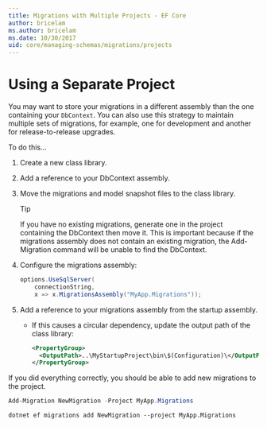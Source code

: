 ```yaml
---
title: Migrations with Multiple Projects - EF Core
author: bricelam
ms.author: bricelam
ms.date: 10/30/2017
uid: core/managing-schemas/migrations/projects
---
```

Using a Separate Project
========================
You may want to store your migrations in a different assembly than the one containing your `DbContext`. You can also
use this strategy to maintain multiple sets of migrations, for example, one for development and another for
release-to-release upgrades.

To do this...

1. Create a new class library.

2. Add a reference to your DbContext assembly.

3. Move the migrations and model snapshot files to the class library.
   > [!TIP]
   > If you have no existing migrations, generate one in the project containing the DbContext then move it. 
   > This is important because if the migrations assembly does not contain an existing migration, the Add-Migration command will be unable to find the DbContext.

4. Configure the migrations assembly:

   ``` csharp
   options.UseSqlServer(
       connectionString,
       x => x.MigrationsAssembly("MyApp.Migrations"));
   ```

5. Add a reference to your migrations assembly from the startup assembly.
   * If this causes a circular dependency, update the output path of the class library:

     ``` xml
     <PropertyGroup>
       <OutputPath>..\MyStartupProject\bin\$(Configuration)\</OutputPath>
     </PropertyGroup>
     ```

If you did everything correctly, you should be able to add new migrations to the project.

``` powershell
Add-Migration NewMigration -Project MyApp.Migrations
```
``` Console
dotnet ef migrations add NewMigration --project MyApp.Migrations
```
